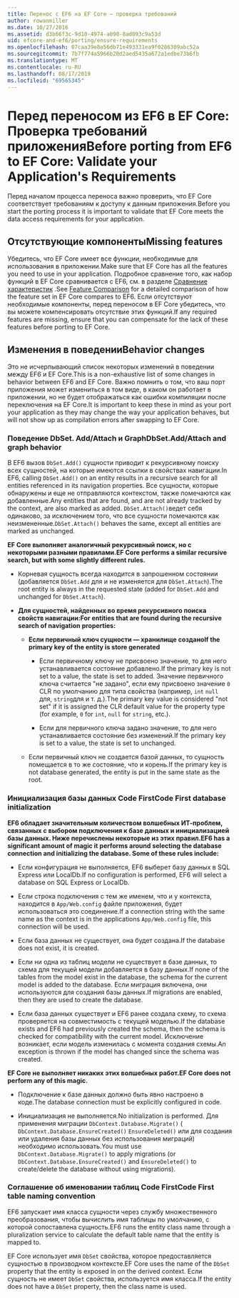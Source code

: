 ```yaml
---
title: Перенос с EF6 на EF Core — проверка требований
author: rowanmiller
ms.date: 10/27/2016
ms.assetid: d3b66f3c-9d10-4974-a090-8ad093c9a53d
uid: efcore-and-ef6/porting/ensure-requirements
ms.openlocfilehash: 07caa39e8a56db71e493331ea9f0286309abc52a
ms.sourcegitcommit: 7b7f774a5966b20d2aed5435a672a1edbe73b6fb
ms.translationtype: MT
ms.contentlocale: ru-RU
ms.lasthandoff: 08/17/2019
ms.locfileid: "69565345"
---
```

# <a name="before-porting-from-ef6-to-ef-core-validate-your-applications-requirements"></a><span data-ttu-id="1ce09-102">Перед переносом из EF6 в EF Core: Проверка требований приложения</span><span class="sxs-lookup"><span data-stu-id="1ce09-102">Before porting from EF6 to EF Core: Validate your Application's Requirements</span></span>

<span data-ttu-id="1ce09-103">Перед началом процесса переноса важно проверить, что EF Core соответствует требованиям к доступу к данным приложения.</span><span class="sxs-lookup"><span data-stu-id="1ce09-103">Before you start the porting process it is important to validate that EF Core meets the data access requirements for your application.</span></span>

## <a name="missing-features"></a><span data-ttu-id="1ce09-104">Отсутствующие компоненты</span><span class="sxs-lookup"><span data-stu-id="1ce09-104">Missing features</span></span>

<span data-ttu-id="1ce09-105">Убедитесь, что EF Core имеет все функции, необходимые для использования в приложении.</span><span class="sxs-lookup"><span data-stu-id="1ce09-105">Make sure that EF Core has all the features you need to use in your application.</span></span> <span data-ttu-id="1ce09-106">Подробное сравнение того, как набор функций в EF Core сравнивается с EF6, см. в разделе [Сравнение характеристик](../features.md) .</span><span class="sxs-lookup"><span data-stu-id="1ce09-106">See [Feature Comparison](../features.md) for a detailed comparison of how the feature set in EF Core compares to EF6.</span></span> <span data-ttu-id="1ce09-107">Если отсутствуют необходимые компоненты, перед переносом в EF Core убедитесь, что вы можете компенсировать отсутствие этих функций.</span><span class="sxs-lookup"><span data-stu-id="1ce09-107">If any required features are missing, ensure that you can compensate for the lack of these features before porting to EF Core.</span></span>

## <a name="behavior-changes"></a><span data-ttu-id="1ce09-108">Изменения в поведении</span><span class="sxs-lookup"><span data-stu-id="1ce09-108">Behavior changes</span></span>

<span data-ttu-id="1ce09-109">Это не исчерпывающий список некоторых изменений в поведении между EF6 и EF Core.</span><span class="sxs-lookup"><span data-stu-id="1ce09-109">This is a non-exhaustive list of some changes in behavior between EF6 and EF Core.</span></span> <span data-ttu-id="1ce09-110">Важно помнить о том, что ваш порт приложения может измениться в том виде, в каком он работает в приложении, но не будет отображаться как ошибки компиляции после переключения на EF Core.</span><span class="sxs-lookup"><span data-stu-id="1ce09-110">It is important to keep these in mind as your port your application as they may change the way your application behaves, but will not show up as compilation errors after swapping to EF Core.</span></span>

### <a name="dbsetaddattach-and-graph-behavior"></a><span data-ttu-id="1ce09-111">Поведение DbSet. Add/Attach и Graph</span><span class="sxs-lookup"><span data-stu-id="1ce09-111">DbSet.Add/Attach and graph behavior</span></span>

<span data-ttu-id="1ce09-112">В EF6 вызов `DbSet.Add()` сущности приводит к рекурсивному поиску всех сущностей, на которые имеются ссылки в свойствах навигации.</span><span class="sxs-lookup"><span data-stu-id="1ce09-112">In EF6, calling `DbSet.Add()` on an entity results in a recursive search for all entities referenced in its navigation properties.</span></span> <span data-ttu-id="1ce09-113">Все сущности, которые обнаружены и еще не отправляются контекстом, также помечаются как добавленные.</span><span class="sxs-lookup"><span data-stu-id="1ce09-113">Any entities that are found, and are not already tracked by the context, are also marked as added.</span></span> <span data-ttu-id="1ce09-114">`DbSet.Attach()`ведет себя одинаково, за исключением того, что все сущности помечаются как неизмененные.</span><span class="sxs-lookup"><span data-stu-id="1ce09-114">`DbSet.Attach()` behaves the same, except all entities are marked as unchanged.</span></span>

<span data-ttu-id="1ce09-115">**EF Core выполняет аналогичный рекурсивный поиск, но с некоторыми разными правилами.**</span><span class="sxs-lookup"><span data-stu-id="1ce09-115">**EF Core performs a similar recursive search, but with some slightly different rules.**</span></span>

*  <span data-ttu-id="1ce09-116">Корневая сущность всегда находится в запрошенном состоянии (добавляется `DbSet.Add` для и не изменяется для `DbSet.Attach`).</span><span class="sxs-lookup"><span data-stu-id="1ce09-116">The root entity is always in the requested state (added for `DbSet.Add` and unchanged for `DbSet.Attach`).</span></span>

*  <span data-ttu-id="1ce09-117">**Для сущностей, найденных во время рекурсивного поиска свойств навигации:**</span><span class="sxs-lookup"><span data-stu-id="1ce09-117">**For entities that are found during the recursive search of navigation properties:**</span></span>

    *  <span data-ttu-id="1ce09-118">**Если первичный ключ сущности — хранилище создано**</span><span class="sxs-lookup"><span data-stu-id="1ce09-118">**If the primary key of the entity is store generated**</span></span>

        * <span data-ttu-id="1ce09-119">Если первичному ключу не присвоено значение, то для него устанавливается состояние добавлено.</span><span class="sxs-lookup"><span data-stu-id="1ce09-119">If the primary key is not set to a value, the state is set to added.</span></span> <span data-ttu-id="1ce09-120">Значение первичного ключа считается "не задано", если ему присвоено значение `0` CLR по умолчанию для типа свойства (например, `int` `null` для, `string`для и т. д.).</span><span class="sxs-lookup"><span data-stu-id="1ce09-120">The primary key value is considered "not set" if it is assigned the CLR default value for the property type (for example, `0` for `int`, `null` for `string`, etc.).</span></span>

        * <span data-ttu-id="1ce09-121">Если для первичного ключа задано значение, то для него устанавливается состояние без изменений.</span><span class="sxs-lookup"><span data-stu-id="1ce09-121">If the primary key is set to a value, the state is set to unchanged.</span></span>

    *  <span data-ttu-id="1ce09-122">Если первичный ключ не создается базой данных, то сущность помещается в то же состояние, что и корень.</span><span class="sxs-lookup"><span data-stu-id="1ce09-122">If the primary key is not database generated, the entity is put in the same state as the root.</span></span>

### <a name="code-first-database-initialization"></a><span data-ttu-id="1ce09-123">Инициализация базы данных Code First</span><span class="sxs-lookup"><span data-stu-id="1ce09-123">Code First database initialization</span></span>

<span data-ttu-id="1ce09-124">**EF6 обладает значительным количеством волшебных ИТ-проблем, связанных с выбором подключения к базе данных и инициализацией базы данных. Ниже перечислены некоторые из этих правил.**</span><span class="sxs-lookup"><span data-stu-id="1ce09-124">**EF6 has a significant amount of magic it performs around selecting the database connection and initializing the database. Some of these rules include:**</span></span>

* <span data-ttu-id="1ce09-125">Если конфигурация не выполняется, EF6 выберет базу данных в SQL Express или LocalDb.</span><span class="sxs-lookup"><span data-stu-id="1ce09-125">If no configuration is performed, EF6 will select a database on SQL Express or LocalDb.</span></span>

* <span data-ttu-id="1ce09-126">Если строка подключения с тем же именем, что и у контекста, находится в `App/Web.config` файле приложения, будет использоваться это соединение.</span><span class="sxs-lookup"><span data-stu-id="1ce09-126">If a connection string with the same name as the context is in the applications `App/Web.config` file, this connection will be used.</span></span>

* <span data-ttu-id="1ce09-127">Если база данных не существует, она будет создана.</span><span class="sxs-lookup"><span data-stu-id="1ce09-127">If the database does not exist, it is created.</span></span>

* <span data-ttu-id="1ce09-128">Если ни одна из таблиц модели не существует в базе данных, то схема для текущей модели добавляется в базу данных.</span><span class="sxs-lookup"><span data-stu-id="1ce09-128">If none of the tables from the model exist in the database, the schema for the current model is added to the database.</span></span> <span data-ttu-id="1ce09-129">Если миграция включена, они используются для создания базы данных.</span><span class="sxs-lookup"><span data-stu-id="1ce09-129">If migrations are enabled, then they are used to create the database.</span></span>

* <span data-ttu-id="1ce09-130">Если база данных существует и EF6 ранее создала схему, то схема проверяется на совместимость с текущей моделью.</span><span class="sxs-lookup"><span data-stu-id="1ce09-130">If the database exists and EF6 had previously created the schema, then the schema is checked for compatibility with the current model.</span></span> <span data-ttu-id="1ce09-131">Исключение возникает, если модель изменилась с момента создания схемы.</span><span class="sxs-lookup"><span data-stu-id="1ce09-131">An exception is thrown if the model has changed since the schema was created.</span></span>

<span data-ttu-id="1ce09-132">**EF Core не выполняет никаких этих волшебных работ.**</span><span class="sxs-lookup"><span data-stu-id="1ce09-132">**EF Core does not perform any of this magic.**</span></span>

* <span data-ttu-id="1ce09-133">Подключение к базе данных должно быть явно настроено в коде.</span><span class="sxs-lookup"><span data-stu-id="1ce09-133">The database connection must be explicitly configured in code.</span></span>

* <span data-ttu-id="1ce09-134">Инициализация не выполняется.</span><span class="sxs-lookup"><span data-stu-id="1ce09-134">No initialization is performed.</span></span> <span data-ttu-id="1ce09-135">Для применения миграции `DbContext.Database.Migrate()` ( `DbContext.Database.EnsureCreated()` `EnsureDeleted()` или для создания или удаления базы данных без использования миграций) необходимо использовать.</span><span class="sxs-lookup"><span data-stu-id="1ce09-135">You must use `DbContext.Database.Migrate()` to apply migrations (or `DbContext.Database.EnsureCreated()` and `EnsureDeleted()` to create/delete the database without using migrations).</span></span>

### <a name="code-first-table-naming-convention"></a><span data-ttu-id="1ce09-136">Соглашение об именовании таблиц Code First</span><span class="sxs-lookup"><span data-stu-id="1ce09-136">Code First table naming convention</span></span>

<span data-ttu-id="1ce09-137">EF6 запускает имя класса сущности через службу множественного преобразования, чтобы вычислить имя таблицы по умолчанию, с которой сопоставлена сущность.</span><span class="sxs-lookup"><span data-stu-id="1ce09-137">EF6 runs the entity class name through a pluralization service to calculate the default table name that the entity is mapped to.</span></span>

<span data-ttu-id="1ce09-138">EF Core использует имя `DbSet` свойства, которое предоставляется сущностью в производном контексте.</span><span class="sxs-lookup"><span data-stu-id="1ce09-138">EF Core uses the name of the `DbSet` property that the entity is exposed in on the derived context.</span></span> <span data-ttu-id="1ce09-139">Если сущность не имеет `DbSet` свойства, используется имя класса.</span><span class="sxs-lookup"><span data-stu-id="1ce09-139">If the entity does not have a `DbSet` property, then the class name is used.</span></span>
